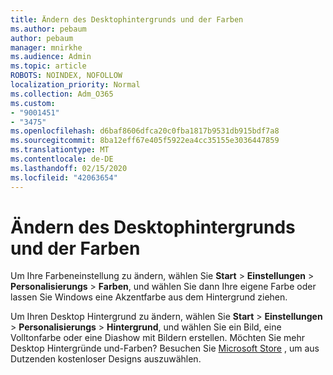 ```yaml
---
title: Ändern des Desktophintergrunds und der Farben
ms.author: pebaum
author: pebaum
manager: mnirkhe
ms.audience: Admin
ms.topic: article
ROBOTS: NOINDEX, NOFOLLOW
localization_priority: Normal
ms.collection: Adm_O365
ms.custom:
- "9001451"
- "3475"
ms.openlocfilehash: d6baf8606dfca20c0fba1817b9531db915bdf7a8
ms.sourcegitcommit: 8ba12eff67e405f5922ea4cc35155e3036447859
ms.translationtype: MT
ms.contentlocale: de-DE
ms.lasthandoff: 02/15/2020
ms.locfileid: "42063654"
---
```

# <a name="change-your-desktop-background-and-colors"></a>Ändern des Desktophintergrunds und der Farben

Um Ihre Farbeneinstellung zu ändern, wählen Sie **Start** > **Einstellungen** > **Personalisierungs** > **Farben**, und wählen Sie dann Ihre eigene Farbe oder lassen Sie Windows eine Akzentfarbe aus dem Hintergrund ziehen.

Um Ihren Desktop Hintergrund zu ändern, wählen Sie **Start** > **Einstellungen** > **Personalisierungs** > **Hintergrund**, und wählen Sie ein Bild, eine Volltonfarbe oder eine Diashow mit Bildern erstellen. Möchten Sie mehr Desktop Hintergründe und-Farben? Besuchen Sie [Microsoft Store](https://www.microsoft.com/en-us/store/collections/windowsthemes) , um aus Dutzenden kostenloser Designs auszuwählen.

